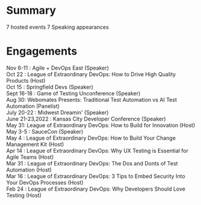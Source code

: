 # Summary
7 hosted  events
7 Speaking appearances  

# Engagements 

Nov 6-11 : Agile + DevOps East  (Speaker)  
Oct 22 : League of Extraordinary DevOps: How to Drive High Quality Products   (Host)   
Oct 15 : Springfield Devs    (Speaker)  
Sept 16-18 : Game of Testing Unconference  (Speaker)  
Aug 30: Webomates Presents: Traditional Test Automation vs AI Test Automation  (Panelist)  
July 20-22 : Midwest Dreamin'   (Speaker)  
June 21-23,2022 : Kansas City Developer Conference  (Speaker)  
May 31:  League of Extraordinary DevOps: How to Build for Innovation (Host)    
May 3-5 : SauceCon  (Speaker)  
May 4 : League of Extraordinary DevOps: How to Build Your Change Management Kit  (Host)   
Apr 14 : League of Extraordinary DevOps: Why UX Testing is Essential for Agile Teams (Host)     
Mar 31 : League of Extraordinary DevOps: The Dos and Donts of Test   Automation  (Host)   
Mar 16 : League of Extraordinary DevOps: 3 Tips to Embed Security Into Your DevOps Processes  (Host)   
Feb 24 : League of Extraordinary DevOps: Why Developers Should Love Testing  (Host)   
